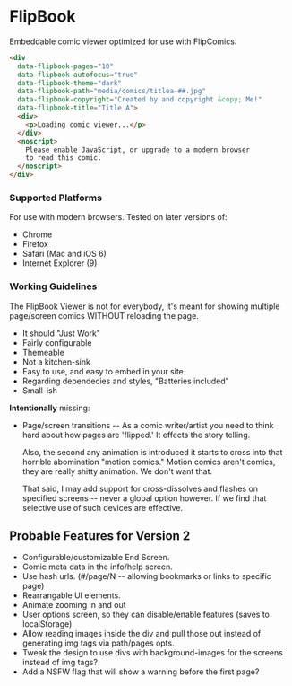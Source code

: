 # FlipBook

Embeddable comic viewer optimized for use with FlipComics.


```html
<div 
  data-flipbook-pages="10" 
  data-flipbook-autofocus="true"
  data-flipbook-theme="dark"
  data-flipbook-path="media/comics/titlea-##.jpg" 
  data-flipbook-copyright="Created by and copyright &copy; Me!" 
  data-flipbook-title="Title A">
  <div>
    <p>Loading comic viewer...</p>
  </div>
  <noscript>
    Please enable JavaScript, or upgrade to a modern browser
    to read this comic.
  </noscript>
</div>
```

### Supported Platforms

For use with modern browsers. Tested on later versions of:

- Chrome
- Firefox
- Safari (Mac and iOS 6)
- Internet Explorer (9)


### Working Guidelines

The FlipBook Viewer is not for everybody, it's meant for showing multiple 
page/screen comics WITHOUT reloading the page.

- It should "Just Work"
- Fairly configurable
- Themeable
- Not a kitchen-sink
- Easy to use, and easy to embed in your site
- Regarding dependecies and styles, "Batteries included"
- Small-ish

**Intentionally** missing:

- Page/screen transitions -- As a comic writer/artist you need to think hard
  about how pages are 'flipped.' It effects the story telling.

  Also, the second any animation is introduced it starts to cross into that
  horrible abomination "motion comics." Motion comics aren't comics, they are
  really shitty animation. We don't want that.

  That said, I may add support for cross-dissolves and flashes on specified
  screens -- never a global option however. If we find that selective use of
  such devices are effective.

## Probable Features for Version 2

- Configurable/customizable End Screen.
- Comic meta data in the info/help screen.
- Use hash urls. (#/page/N -- allowing bookmarks or links to specific page)
- Rearrangable UI elements.
- Animate zooming in and out
- User options screen, so they can disable/enable features (saves to localStorage) 
- Allow reading images inside the div and pull those out instead of generating img tags via path/pages opts.
- Tweak the design to use divs with background-images for the screens instead of img tags?
- Add a NSFW flag that will show a warning before the first page?
